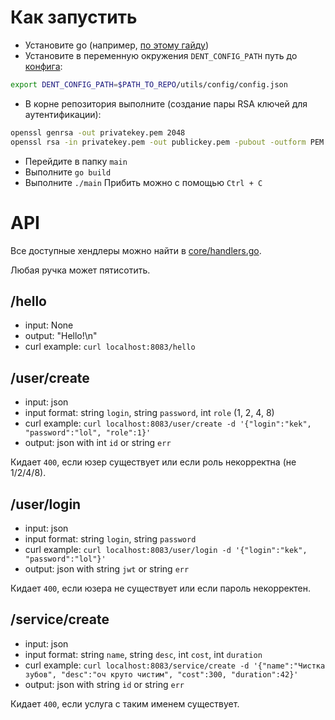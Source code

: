 # Как запустить
- Установите go (например, [по этому гайду](https://howistart.org/posts/go/1/#setting-up-your-environment))
- Установите в переменную окружения `DENT_CONFIG_PATH` путь до [конфига](https://github.com/GandarfHSE/dentistryBackend/blob/main/utils/config/config.json):
```bash
export DENT_CONFIG_PATH=$PATH_TO_REPO/utils/config/config.json
```
- В корне репозитория выполните (создание пары RSA ключей для аутентификации):
```bash
openssl genrsa -out privatekey.pem 2048
openssl rsa -in privatekey.pem -out publickey.pem -pubout -outform PEM
```
- Перейдите в папку `main`
- Выполните `go build`
- Выполните `./main`
Прибить можно с помощью `Ctrl + C`

# API

Все доступные хендлеры можно найти в [core/handlers.go](https://github.com/GandarfHSE/dentistryBackend/blob/main/core/handlers.go#L13).

Любая ручка может пятисотить.

## /hello
- input: None
- output: "Hello!\n"
- curl example: `curl localhost:8083/hello`

## /user/create
- input: json
- input format: string `login`, string `password`, int `role` (1, 2, 4, 8)
- curl example: `curl localhost:8083/user/create -d '{"login":"kek", "password":"lol", "role":1}'`
- output: json with int `id` or string `err`

Кидает `400`, если юзер существует или если роль некорректна (не 1/2/4/8).

## /user/login
- input: json
- input format: string `login`, string `password`
- curl example: `curl localhost:8083/user/login -d '{"login":"kek", "password":"lol"}'`
- output: json with string `jwt` or string `err`

Кидает `400`, если юзера не существует или если пароль некорректен.

## /service/create
- input: json
- input format: string `name`, string `desc`, int `cost`, int `duration`
- curl example: `curl localhost:8083/service/create -d '{"name":"Чистка зубов", "desc":"оч круто чистим", "cost":300, "duration":42}'`
- output: json with string `id` or string `err`

Кидает `400`, если услуга с таким именем существует.
